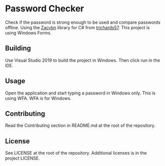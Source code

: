 # Password Checker

Check if the password is strong enough to be used and compare passwords offline. Using the [Zacvbn](https://github.com/dropbox/zxcvbn) library for C# from [trichards57](https://github.com/trichards57/zxcvbn-cs). This project is using Windows Forms.

## Building

Use Visual Studio 2019 to build the project in Windows. Then click run in the IDE.

## Usage

Open the application and start typing a password in Windows only.
This is using WFA. WFA is for Windows.

## Contributing

Read the Contributing section in README.md at the root of the repository.

## License

See LICENSE at the root of the repository. Additional licenses is in the project LICENSE.
